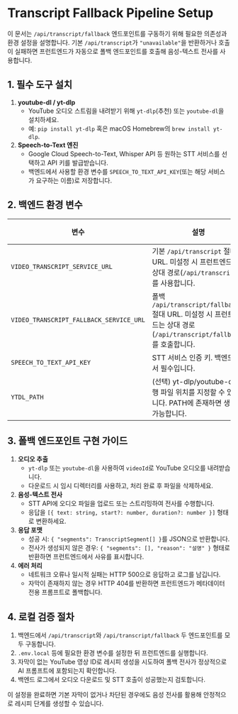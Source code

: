 # Transcript Fallback Pipeline Setup

이 문서는 `/api/transcript/fallback` 엔드포인트를 구동하기 위해 필요한 의존성과 환경 설정을 설명합니다. 기본 `/api/transcript`가 `"unavailable"`을 반환하거나 호출이 실패하면 프런트엔드가 자동으로 폴백 엔드포인트를 호출해 음성-텍스트 전사를 사용합니다.

## 1. 필수 도구 설치

1. **youtube-dl / yt-dlp**
   - YouTube 오디오 스트림을 내려받기 위해 `yt-dlp`(추천) 또는 `youtube-dl`을 설치하세요.
   - 예: `pip install yt-dlp` 혹은 macOS Homebrew의 `brew install yt-dlp`.
2. **Speech-to-Text 엔진**
   - Google Cloud Speech-to-Text, Whisper API 등 원하는 STT 서비스를 선택하고 API 키를 발급받습니다.
   - 백엔드에서 사용할 환경 변수를 `SPEECH_TO_TEXT_API_KEY`(또는 해당 서비스가 요구하는 이름)로 저장합니다.

## 2. 백엔드 환경 변수

| 변수 | 설명 | 비고 |
| --- | --- | --- |
| `VIDEO_TRANSCRIPT_SERVICE_URL` | 기본 `/api/transcript` 절대 URL. 미설정 시 프런트엔드는 상대 경로(`/api/transcript`)를 사용합니다. | 선택 |
| `VIDEO_TRANSCRIPT_FALLBACK_SERVICE_URL` | 폴백 `/api/transcript/fallback` 절대 URL. 미설정 시 프런트엔드는 상대 경로(`/api/transcript/fallback`)를 호출합니다. | 선택 |
| `SPEECH_TO_TEXT_API_KEY` | STT 서비스 인증 키. 백엔드에서 필수입니다. | 필수 |
| `YTDL_PATH` | (선택) yt-dlp/youtube-dl 실행 파일 위치를 지정할 수 있습니다. PATH에 존재하면 생략 가능합니다. | 선택 |

## 3. 폴백 엔드포인트 구현 가이드

1. **오디오 추출**
   - `yt-dlp` 또는 `youtube-dl`을 사용하여 `videoId`로 YouTube 오디오를 내려받습니다.
   - 다운로드 시 임시 디렉터리를 사용하고, 처리 완료 후 파일을 삭제하세요.
2. **음성-텍스트 전사**
   - STT API에 오디오 파일을 업로드 또는 스트리밍하여 전사를 수행합니다.
   - 응답을 `[{ text: string, start?: number, duration?: number }]` 형태로 변환하세요.
3. **응답 포맷**
   - 성공 시: `{ "segments": TranscriptSegment[] }`를 JSON으로 반환합니다.
   - 전사가 생성되지 않은 경우: `{ "segments": [], "reason": "설명" }` 형태로 반환하면 프런트엔드에서 사유를 표시합니다.
4. **에러 처리**
   - 네트워크 오류나 일시적 실패는 HTTP 500으로 응답하고 로그를 남깁니다.
   - 자막이 존재하지 않는 경우 HTTP 404를 반환하면 프런트엔드가 메타데이터 전용 프롬프트로 폴백합니다.

## 4. 로컬 검증 절차

1. 백엔드에서 `/api/transcript`와 `/api/transcript/fallback` 두 엔드포인트를 모두 구동합니다.
2. `.env.local` 등에 필요한 환경 변수를 설정한 뒤 프런트엔드를 실행합니다.
3. 자막이 없는 YouTube 영상 ID로 레시피 생성을 시도하여 폴백 전사가 정상적으로 AI 프롬프트에 포함되는지 확인합니다.
4. 백엔드 로그에서 오디오 다운로드 및 STT 호출이 성공했는지 검토합니다.

이 설정을 완료하면 기본 자막이 없거나 차단된 경우에도 음성 전사를 활용해 안정적으로 레시피 단계를 생성할 수 있습니다.
